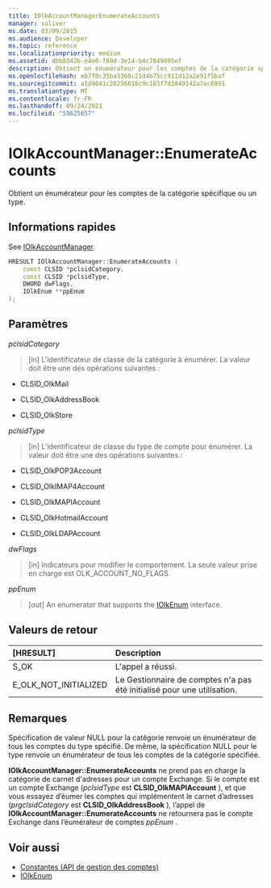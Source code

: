 ```yaml
---
title: IOlkAccountManagerEnumerateAccounts
manager: soliver
ms.date: 03/09/2015
ms.audience: Developer
ms.topic: reference
ms.localizationpriority: medium
ms.assetid: dbb8342b-e4e0-f89d-3e14-b4c7049095ef
description: Obtient un énumérateur pour les comptes de la catégorie spécifique ou un type.
ms.openlocfilehash: eb7f0c35ba3360c21d4b75cc911d12a2e91f5baf
ms.sourcegitcommit: a1d9041c20256616c9c183f7d1049142a7ac6991
ms.translationtype: MT
ms.contentlocale: fr-FR
ms.lasthandoff: 09/24/2021
ms.locfileid: "59625657"
---
```

# <a name="iolkaccountmanagerenumerateaccounts"></a>IOlkAccountManager::EnumerateAccounts

Obtient un énumérateur pour les comptes de la catégorie spécifique ou un type.
  
## <a name="quick-info"></a>Informations rapides

See [IOlkAccountManager](iolkaccountmanager.md).
  
```cpp
HRESULT IOlkAccountManager::EnumerateAccounts (  
    const CLSID *pclsidCategory, 
    const CLSID *pclsidType, 
    DWORD dwFlags, 
    IOlkEnum **ppEnum 
);

```

## <a name="parameters"></a>Paramètres

_pclsidCategory_
  
> [in] L'identificateur de classe de la catégorie à énumérer. La valeur doit être une des opérations suivantes :
    
   - CLSID_OlkMail 
    
   -  CLSID_OlkAddressBook 
    
   - CLSID_OlkStore 
    
_pclsidType_
  
> [in] L'identificateur de classe du type de compte pour énumérer. La valeur doit être une des opérations suivantes :
    
   - CLSID_OlkPOP3Account
    
   - CLSID_OlkIMAP4Account
    
   - CLSID_OlkMAPIAccount
    
   - CLSID_OlkHotmailAccount
    
   - CLSID_OlkLDAPAccount
    
_dwFlags_
  
> [in] Indicateurs pour modifier le comportement. La seule valeur prise en charge est OLK_ACCOUNT_NO_FLAGS.
    
_ppEnum_
  
> [out] An enumerator that supports the [IOlkEnum](iolkenum.md) interface. 
    
## <a name="return-values"></a>Valeurs de retour

|**[HRESULT]**|**Description**|
|:-----|:-----|
|S_OK  <br/> |L'appel a réussi.  <br/> |
|E_OLK_NOT_INITIALIZED  <br/> |Le Gestionnaire de comptes n'a pas été initialisé pour une utilisation.  <br/> |
   
## <a name="remarks"></a>Remarques

Spécification de valeur NULL pour la catégorie renvoie un énumérateur de tous les comptes du type spécifié. De même, la spécification NULL pour le type renvoie un énumérateur de tous les comptes de la catégorie spécifiée.
  
 **IOlkAccountManager::EnumerateAccounts** ne prend pas en charge la catégorie de carnet d'adresses pour un compte Exchange. Si le compte est un compte Exchange (*pclsidType* est **CLSID_OlkMAPIAccount** ), et que vous essayez d’éumer les comptes qui implémentent le carnet d’adresses (*prgclsidCategory* est **CLSID_OlkAddressBook** ), l’appel de **IOlkAccountManager::EnumerateAccounts** ne retournera pas le compte Exchange dans l’éumérateur de comptes *ppEnum* . 
  
## <a name="see-also"></a>Voir aussi

- [Constantes (API de gestion des comptes)](constants-account-management-api.md)  
- [IOlkEnum](iolkenum.md)

